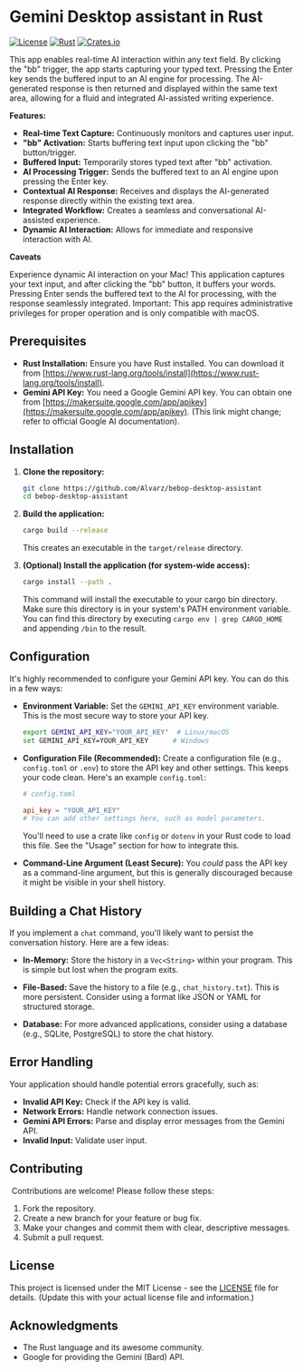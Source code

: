 # Gemini Desktop assistant in Rust

[![License](https://img.shields.io/badge/license-MIT-blue.svg)](LICENSE) <!-- Replace with your actual license -->
[![Rust](https://img.shields.io/badge/rust-stable-orange.svg)](https://www.rust-lang.org/)
[![Crates.io](https://img.shields.io/crates/v/<your_crate_name>.svg)](https://crates.io/crates/<your_crate_name>) <!-- Replace with your crate name, if published -->

This app enables real-time AI interaction within any text field. By clicking the "bb" trigger, the app starts capturing your typed text. Pressing the Enter key sends the buffered input to an AI engine for processing. The AI-generated response is then returned and displayed within the same text area, allowing for a fluid and integrated AI-assisted writing experience.

**Features:**

*   **Real-time Text Capture:** Continuously monitors and captures user input.
*   **"bb" Activation:** Starts buffering text input upon clicking the "bb" button/trigger.
*   **Buffered Input:** Temporarily stores typed text after "bb" activation.
*   **AI Processing Trigger:** Sends the buffered text to an AI engine upon pressing the Enter key.
*   **Contextual AI Response:**  Receives and displays the AI-generated response directly within the existing text area.​
*   **Integrated Workflow:** Creates a seamless and conversational AI-assisted experience.
*   **Dynamic AI Interaction:** Allows for immediate and responsive interaction with AI.​


**Caveats**

Experience dynamic AI interaction on your Mac! This application captures your text input, and after clicking the "bb" button, it buffers your words. Pressing Enter sends the buffered text to the AI for processing, with the response seamlessly integrated. Important: This app requires administrative privileges for proper operation and is only compatible with macOS.

## Prerequisites

*   **Rust Installation:**  Ensure you have Rust installed. You can download it from [https://www.rust-lang.org/tools/install](https://www.rust-lang.org/tools/install).
*   **Gemini API Key:**  You need a Google Gemini API key.  You can obtain one from [https://makersuite.google.com/app/apikey](https://makersuite.google.com/app/apikey).  (This link might change; refer to official Google AI documentation).

## Installation

1.  **Clone the repository:**​
​
    ```bash
    git clone https://github.com/Alvarz/bebop-desktop-assistant
    cd bebop-desktop-assistant
    ```

2.  **Build the application:**
​
    ```bash
    cargo build --release
    ```

    This creates an executable in the `target/release` directory.

3.  **(Optional) Install the application (for system-wide access):**

    ```bash
    cargo install --path .
    ```
    This command will install the executable to your cargo bin directory.  Make sure this directory is in your system's PATH environment variable. You can find this directory by executing `cargo env | grep CARGO_HOME` and appending `/bin` to the result.

## Configuration

It's highly recommended to configure your Gemini API key. You can do this in a few ways:

*   **Environment Variable:**  Set the `GEMINI_API_KEY` environment variable. This is the most secure way to store your API key.

    ```bash
    export GEMINI_API_KEY="YOUR_API_KEY"  # Linux/macOS
    set GEMINI_API_KEY=YOUR_API_KEY      # Windows
    ```

*   **Configuration File (Recommended):** Create a configuration file (e.g., `config.toml` or `.env`) to store the API key and other settings.  This keeps your code clean.  Here's an example `config.toml`:

    ```toml
    # config.toml

    api_key = "YOUR_API_KEY"
    # You can add other settings here, such as model parameters.
    ```

    You'll need to use a crate like `config` or `dotenv` in your Rust code to load this file.  See the "Usage" section for how to integrate this.
​
*   **Command-Line Argument (Least Secure):**  You *could* pass the API key as a command-line argument, but this is generally discouraged because it might be visible in your shell history.


## Building a Chat History

If you implement a `chat` command, you'll likely want to persist the conversation history.  Here are a few ideas:

*   **In-Memory:** Store the history in a `Vec<String>` within your program.  This is simple but lost when the program exits.

*   **File-Based:** Save the history to a file (e.g., `chat_history.txt`).  This is more persistent.  Consider using a format like JSON or YAML for structured storage.​
​
*   **Database:** For more advanced applications, consider using a database (e.g., SQLite, PostgreSQL) to store the chat history.

## Error Handling

Your application should handle potential errors gracefully, such as:​
​
*   **Invalid API Key:** Check if the API key is valid.
*   **Network Errors:** Handle network connection issues.
*   **Gemini API Errors:**  Parse and display error messages from the Gemini API.
*   **Invalid Input:**  Validate user input.

## Contributing
​
Contributions are welcome! Please follow these steps:

1.  Fork the repository.​
2.  Create a new branch for your feature or bug fix.
3.  Make your changes and commit them with clear, descriptive messages.
4.  Submit a pull request.

## License

This project is licensed under the MIT License - see the [LICENSE](LICENSE) file for details.  (Update this with your actual license file and information.)

## Acknowledgments

*   The Rust language and its awesome community.
*   Google for providing the Gemini (Bard) API.
​